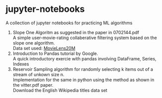 # jupyter-notebooks
A collection of jupyter notebooks for practicing ML algorithms

1. Slope One Algoritm as suggested in the paper in 0702144.pdf    
A simple user-movie-rating collaberative filtering system based on the slope one algorithm.  
Data set used: [MovieLens20M](https://grouplens.org/datasets/movielens/20m/)
2. Introduction to Pandas tutorial by Google.  
A quick introductory exercie with pandas involving DataFrame, Series, Indexes
3. Reservoir Sampling algorithm for randomly selecting k items out of a stream of unkown size n.  
Implementation for the same in python using the method as shown in the vitter.pdf paper.  
Download the English Wikipedia titles data set 
